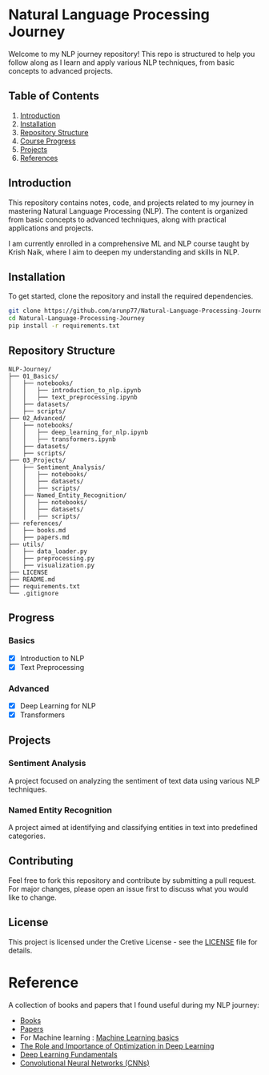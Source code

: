 # Natural Language Processing Journey

Welcome to my NLP journey repository! This repo is structured to help you follow along as I learn and apply various NLP techniques, from basic concepts to advanced projects.

## Table of Contents

1. [Introduction](#introduction)
2. [Installation](#installation)
3. [Repository Structure](#repository-structure)
4. [Course Progress](#course-progress)
5. [Projects](#projects)
6. [References](#references)

## Introduction

This repository contains notes, code, and projects related to my journey in mastering Natural Language Processing (NLP). The content is organized from basic concepts to advanced techniques, along with practical applications and projects.

I am currently enrolled in a comprehensive ML and NLP course taught by Krish Naik, where I aim to deepen my understanding and skills in NLP.

## Installation

To get started, clone the repository and install the required dependencies.

```bash
git clone https://github.com/arunp77/Natural-Language-Processing-Journey.git
cd Natural-Language-Processing-Journey
pip install -r requirements.txt
```

## Repository Structure

```plaintext
NLP-Journey/
├── 01_Basics/
│   ├── notebooks/
│   │   ├── introduction_to_nlp.ipynb
│   │   ├── text_preprocessing.ipynb
│   ├── datasets/
│   ├── scripts/
├── 02_Advanced/
│   ├── notebooks/
│   │   ├── deep_learning_for_nlp.ipynb
│   │   ├── transformers.ipynb
│   ├── datasets/
│   ├── scripts/
├── 03_Projects/
│   ├── Sentiment_Analysis/
│   │   ├── notebooks/
│   │   ├── datasets/
│   │   ├── scripts/
│   ├── Named_Entity_Recognition/
│   │   ├── notebooks/
│   │   ├── datasets/
│   │   ├── scripts/
├── references/
│   ├── books.md
│   ├── papers.md
├── utils/
│   ├── data_loader.py
│   ├── preprocessing.py
│   ├── visualization.py
├── LICENSE
├── README.md
├── requirements.txt
└── .gitignore
```

## Progress

### Basics
- [x] Introduction to NLP
- [x] Text Preprocessing

### Advanced
- [x] Deep Learning for NLP
- [x] Transformers

## Projects

### Sentiment Analysis
A project focused on analyzing the sentiment of text data using various NLP techniques.

### Named Entity Recognition
A project aimed at identifying and classifying entities in text into predefined categories.

## Contributing

Feel free to fork this repository and contribute by submitting a pull request. For major changes, please open an issue first to discuss what you would like to change.

## License

This project is licensed under the Cretive License - see the [LICENSE](LICENSE) file for details.

# Reference
A collection of books and papers that I found useful during my NLP journey:
- [Books](references/books.md)
- [Papers](references/papers.md)
- For Machine learning : [Machine Learning basics](https://arunp77.github.io/machine-learning.html)
- [The Role and Importance of Optimization in Deep Learning](https://arunp77.github.io/optimization.html)
- [Deep Learning Fundamentals](https://arunp77.github.io/deep-learning.html)
- [Convolutional Neural Networks (CNNs)](https://arunp77.github.io/cnn.html)
